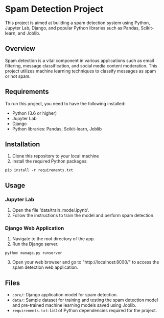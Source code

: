 
# Spam Detection Project

This project is aimed at building a spam detection system using Python, Jupyter Lab, Django, and popular Python libraries such as Pandas, Scikit-learn, and Joblib.

## Overview

Spam detection is a vital component in various applications such as email filtering, message classification, and social media content moderation. This project utilizes machine learning techniques to classify messages as spam or not spam.

## Requirements

To run this project, you need to have the following installed:

- Python (3.6 or higher)
- Jupyter Lab
- Django
- Python libraries: Pandas, Scikit-learn, Joblib

## Installation

1. Clone this repository to your local machine
2. Install the required Python packages:
```
pip install -r requirements.txt
```

## Usage

### Jupyter Lab

1. Open the file  'data/train_model.ipynb'.
2. Follow the instructions to train the model and perform spam detection.

### Django Web Application

1. Navigate to the root directory of the app.
2. Run the Django server.
```
python manage.py runserver
```
3. Open your web browser and go to "http://localhost:8000/" to access the spam detection web application.


## Files
- `core/`: Django application model for spam detection.
- `data/`: Sample dataset for training and testing the spam detection model and pre-trained machine learning models saved using Joblib.
- `requirements.txt`: List of Python dependencies required for the project.
 
 


